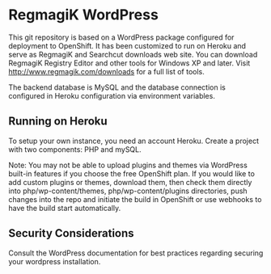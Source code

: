 RegmagiK WordPress 
======================================

This git repository is based on a WordPress package configured for deployment to OpenShift.  It has been customized to run on Heroku and
 serve as RegmagiK and Searchcut downloads web site.  You can download RegmagiK Registry Editor and other tools for Windows XP and later. Visit http://www.regmagik.com/downloads for a full list of tools.

The backend database is MySQL and the database connection is configured in Heroku configuration via environment variables.


Running on Heroku
----------------------------

To setup your own instance, you need an account Heroku. Create a project with two components: PHP and mySQL. 

Note: You may not be able to upload plugins and themes via WordPress built-in features if you choose the free OpenShift plan.  If you would like to add custom plugins or themes, download them, then check them directly into php/wp-content/themes, php/wp-content/plugins directories, push changes into the repo and initiate the build in OpenShift or use webhooks to have the build start automatically.

Security Considerations
-----------------------
Consult the WordPress documentation for best practices regarding securing your wordpress installation.  
